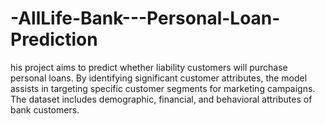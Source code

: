 # -AllLife-Bank---Personal-Loan-Prediction
his project aims to predict whether liability customers will purchase personal loans. By identifying significant customer attributes, the model assists in targeting specific customer segments for marketing campaigns. The dataset includes demographic, financial, and behavioral attributes of bank customers.
